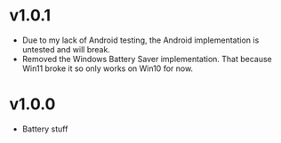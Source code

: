 # v1.0.1
- Due to my lack of Android testing, the Android implementation is untested and will break.
- Removed the Windows Battery Saver implementation. That because Win11 broke it so only works on Win10 for now.
# v1.0.0
- Battery stuff